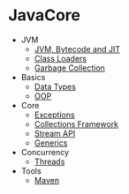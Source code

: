 # JavaCore

- JVM
    - [JVM, Bytecode and JIT](./jvm/jvm.md)
    - [Class Loaders](./jvm/classloaders.md)
    - [Garbage Collection](./jvm/gc.md)
- Basics
    - [Data Types](./basics/types.md)
    - [OOP](./basics/oop.md)
- Core
    - [Exceptions](./core/exceptions.md)
    - [Collections Framework](./core/collections.md)
    - [Stream API](./core/stream.md)
    - [Generics](./core/generics.md)
- Concurrency
    - [Threads](./threads/threads.md)
- Tools
    - [Maven](./tools/maven.md)